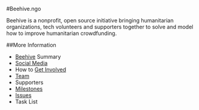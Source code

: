 #Beehive.ngo

Beehive is a nonprofit, open source initiative bringing humanitarian organizations, tech volunteers and supporters together to solve and model how to improve humanitarian crowdfunding.

##More Information

* [Beehive](https://github.com/BeehiveNGO/Beehive/wiki/Beehive) Summary
* [Social Media](https://github.com/BeehiveNGO/Beehive/wiki/Social-Media)
* How to [Get Involved](https://github.com/BeehiveNGO/Beehive/wiki/Get-Involved)
* [Team](https://github.com/BeehiveNGO/Beehive/wiki/Team)
* Supporters
* [Milestones](https://github.com/BeehiveNGO/Beehive/milestones?with_issues=no)
* [Issues](https://github.com/BeehiveNGO/Beehive/issues)
* Task List
